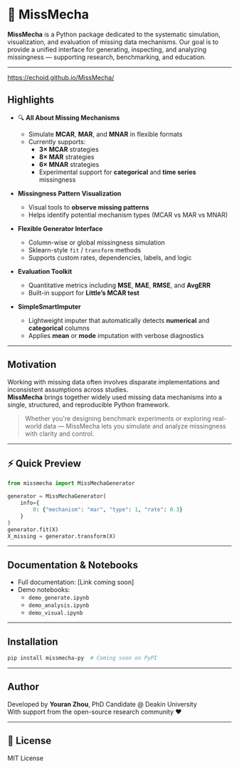 # 🧩 MissMecha

**MissMecha** is a Python package dedicated to the systematic simulation, visualization, and evaluation of missing data mechanisms. Our goal is to provide a unified interface for generating, inspecting, and analyzing missingness — supporting research, benchmarking, and education.

---

https://echoid.github.io/MissMecha/


## Highlights

- 🔍 **All About Missing Mechanisms**
  - Simulate **MCAR**, **MAR**, and **MNAR** in flexible formats
  - Currently supports:
    - **3× MCAR** strategies
    - **8× MAR** strategies
    - **6× MNAR** strategies
    - Experimental support for **categorical** and **time series** missingness

- **Missingness Pattern Visualization**
  - Visual tools to **observe missing patterns**
  - Helps identify potential mechanism types (MCAR vs MAR vs MNAR)

- **Flexible Generator Interface**
  - Column-wise or global missingness simulation
  - Sklearn-style `fit` / `transform` methods
  - Supports custom rates, dependencies, labels, and logic

- **Evaluation Toolkit**
  - Quantitative metrics including **MSE**, **MAE**, **RMSE**, and **AvgERR**
  - Built-in support for **Little’s MCAR test**

- **SimpleSmartImputer**
  - Lightweight imputer that automatically detects **numerical** and **categorical** columns
  - Applies **mean** or **mode** imputation with verbose diagnostics

---

## Motivation

Working with missing data often involves disparate implementations and inconsistent assumptions across studies.  
**MissMecha** brings together widely used missing data mechanisms into a single, structured, and reproducible Python framework.

> Whether you're designing benchmark experiments or exploring real-world data — MissMecha lets you simulate and analyze missingness with clarity and control.

---

## ⚡ Quick Preview

```python
from missmecha import MissMechaGenerator

generator = MissMechaGenerator(
    info={
        0: {"mechanism": "mar", "type": 1, "rate": 0.3}
    }
)
generator.fit(X)
X_missing = generator.transform(X)
```

---

## Documentation & Notebooks

- Full documentation: [Link coming soon]
- Demo notebooks:
  - `demo_generate.ipynb`
  - `demo_analysis.ipynb`
  - `demo_visual.ipynb`

---

## Installation

```bash
pip install missmecha-py  # Coming soon on PyPI
```

---

## Author

Developed by **Youran Zhou**, PhD Candidate @ Deakin University  
With support from the open-source research community ❤️

---

## 📄 License

MIT License
